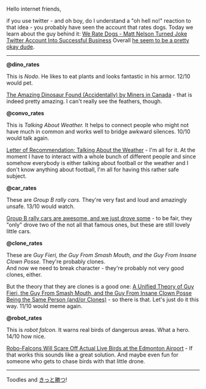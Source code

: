 Hello internet friends,

if you use twitter - and oh boy, do I understand a "oh hell no!" reaction to that idea - you probably have seen the account that rates dogs. Today we learn about the guy behind it: [We Rate Dogs -  Matt Nelson Turned Joke Twitter Account Into Successful Business](http://www.esquire.com/lifestyle/a54940/we-rate-dogs-matt-nelson-interview/) Overall [he seem to be a pretty okay dude](https://twitter.com/warmandpunchy/status/829104431677452291/).

---

**@dino_rates**

This is *Nodo*. He likes to eat plants and looks fantastic in his armor. 12/10 would pet.

[The Amazing Dinosaur Found (Accidentally) by Miners in Canada](http://www.nationalgeographic.com/magazine/2017/06/dinosaur-nodosaur-fossil-discovery/) - that is indeed pretty amazing. I can't really see the feathers, though.

**@convo_rates**

This is *Talking About Weather.* It helps to connect people who might not have much in common and works well to bridge awkward silences. 10/10 would talk again.

[Letter of Recommendation: Talking About the Weather](https://www.nytimes.com/2017/05/10/magazine/letter-of-recommendation-talking-about-the-weather.html) - I'm all for it. At the moment I have to interact with a whole bunch of different people and since somehow everybody is either talking about football or the weather and I don't know anything about football, I'm all for having this rather safe subject.

**@car_rates**

These are *Group B rally cars.* They're very fast and loud and amazingly unsafe. 13/10 would watch.

[Group B rally cars are awesome, and we just drove some](https://arstechnica.com/cars/2017/05/group-b-rally-cars-are-awesome-and-we-just-drove-some/) - to be fair, they "only" drove two of the not all that famous ones, but these are still lovely little cars.

**@clone_rates**

These are *Guy Fieri, the Guy From Smash Mouth, and the Guy From Insane Clown Posse.* They're probably clones.  
And now we need to break character - they're probably not very good clones, either.

But the theory that they are clones is a good one: [A Unified Theory of Guy Fieri, the Guy From Smash Mouth, and the Guy From Insane Clown Posse Being the Same Person (and/or Clones)](https://theringer.com/guy-fieri-smash-mouth-insane-clown-posse-clones-theory-f431faafe764) - so there is that. Let's just do it this way. 11/10 would meme again.

**@robot_rates**

This is *robot falcon.* It warns real birds of dangerous areas. What a hero. 14/10 how nice.

[Robo-Falcons Will Scare Off Actual Live Birds at the Edmonton Airport](https://motherboard.vice.com/en_us/article/edmonton-airport-robirds-drones-first-aviation) - If that works this sounds like a great solution. And maybe even fun for someone who gets to chase birds with that little drone.

---  

Toodles and [きっと勝つ](http://www.punipunijapan.com/japanese-kitkat/)!
